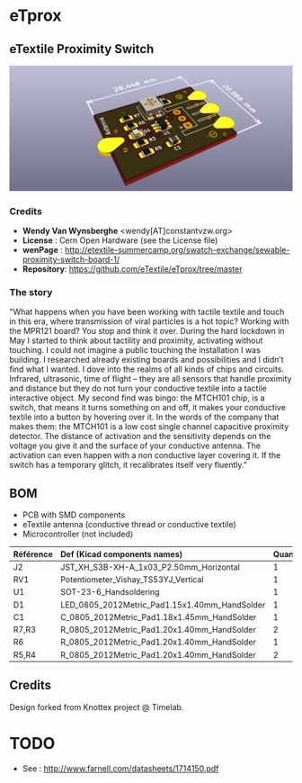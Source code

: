 # eTprox
## eTextile Proximity Switch

![eTprox_face](./Hardware_electronic/docs/eTprox_face.png)

### Credits
- **Wendy Van Wynsberghe** <wendy[AT]constantvzw.org>
- **License** : Cern Open Hardware (see the License file)
- **wenPage** : http://etextile-summercamp.org/swatch-exchange/sewable-proximity-switch-board-1/
- **Repository**: https://github.com/eTextile/eTprox/tree/master


### The story
"What happens when you have been working with tactile textile and touch in this era, where transmission of viral particles is a hot topic? Working with the MPR121 board? You stop and think it over. During the hard lockdown in May I started to think about tactility and proximity, activating without touching. I could not imagine a public touching the installation I was building. I researched already existing boards and possibilities and I didn’t find what I wanted. I dove into the realms of all kinds of chips and circuits. Infrared, ultrasonic, time of flight – they are all sensors that handle proximity and distance but they do not turn your conductive textile into a tactile interactive object. My second find was bingo: the MTCH101 chip, is a switch, that means it turns something on and off, it makes your conductive textile into a button by hovering over it. In the words of the company that makes them: the MTCH101 is a low cost single channel capacitive proximity detector. The distance of activation and the sensitivity depends on the voltage you give it and the surface of your conductive antenna. The activation can even happen with a non conductive layer covering it. If the switch has a temporary glitch, it recalibrates itself very fluently."

## BOM
- PCB with SMD components
- eTextile antenna (conductive thread or conductive textile)
- Microcontroller (not included)

| Référence                | Def (Kicad components names)                  | Quantity | Value   |
|:-------------------------|:----------------------------------------------|----------|:--------|
|  J2	                   | JST_XH_S3B-XH-A_1x03_P2.50mm_Horizontal	   |    1     |         |
|  RV1	                   | Potentiometer_Vishay_TS53YJ_Vertical	       |    1	  | 10K     |
|  U1	                   | SOT-23-6_Handsoldering	                       |    1	  | MTCH101 | 
|  D1	                   | LED_0805_2012Metric_Pad1.15x1.40mm_HandSolder |    1	  | LED     |
|  C1	                   | C_0805_2012Metric_Pad1.18x1.45mm_HandSolder   |    1	  | 0.1µF   |
|  R7,R3	               | R_0805_2012Metric_Pad1.20x1.40mm_HandSolder   |    2	  | 4.7K    |
|  R6	                   | R_0805_2012Metric_Pad1.20x1.40mm_HandSolder   |    1	  | 1K      |
|  R5,R4	               | R_0805_2012Metric_Pad1.20x1.40mm_HandSolder   |    2	  | 10K     |

## Credits
Design forked from Knottex project @ Timelab.

# TODO
- See : http://www.farnell.com/datasheets/1714150.pdf
